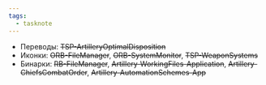 ```yaml
---
tags:
  - tasknote
---
```

* Переводы: ~~TSP-ArtilleryOptimalDisposition~~
* Иконки: ~~ORB-FileManager~~, ~~ORB-SystemMonitor~~, ~~TSP-WeaponSystems~~
* Бинарки: ~~RB-FileManager~~, ~~Artillery-WorkingFiles-Application~~, ~~Artillery-ChiefsCombatOrder~~, ~~Artillery-AutomationSchemes-App~~